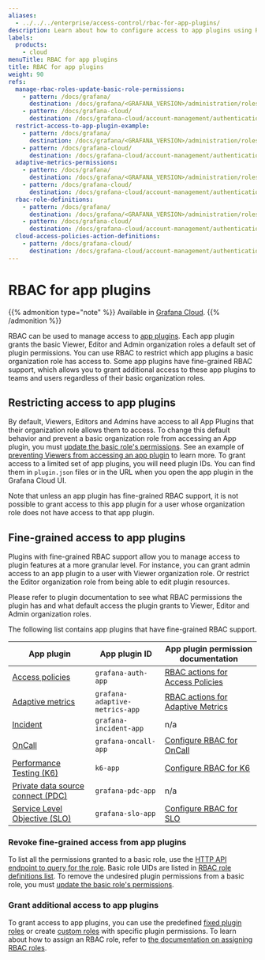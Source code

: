 ```yaml
---
aliases:
  - ../../../enterprise/access-control/rbac-for-app-plugins/
description: Learn about how to configure access to app plugins using RBAC
labels:
  products:
    - cloud
menuTitle: RBAC for app plugins
title: RBAC for app plugins
weight: 90
refs:
  manage-rbac-roles-update-basic-role-permissions:
    - pattern: /docs/grafana/
      destination: /docs/grafana/<GRAFANA_VERSION>/administration/roles-and-permissions/access-control/manage-rbac-roles/#update-basic-role-permissions
    - pattern: /docs/grafana-cloud/
      destination: /docs/grafana-cloud/account-management/authentication-and-permissions/access-control/manage-rbac-roles/#update-basic-role-permissions
  restrict-access-to-app-plugin-example:
    - pattern: /docs/grafana/
      destination: /docs/grafana/<GRAFANA_VERSION>/administration/roles-and-permissions/access-control/plan-rbac-rollout-strategy/#prevent-viewers-from-accessing-an-app-plugin
    - pattern: /docs/grafana-cloud/
      destination: /docs/grafana-cloud/account-management/authentication-and-permissions/access-control/plan-rbac-rollout-strategy/#prevent-viewers-from-accessing-an-app-plugin
  adaptive-metrics-permissions:
    - pattern: /docs/grafana/
      destination: /docs/grafana/<GRAFANA_VERSION>/administration/roles-and-permissions/access-control/custom-role-actions-scopes/#grafana-adaptive-metrics-action-definitions
    - pattern: /docs/grafana-cloud/
      destination: /docs/grafana-cloud/account-management/authentication-and-permissions/access-control/custom-role-actions-scopes/#grafana-adaptive-metrics-action-definitions
  rbac-role-definitions:
    - pattern: /docs/grafana/
      destination: /docs/grafana/<GRAFANA_VERSION>/administration/roles-and-permissions/access-control/rbac-fixed-basic-role-definitions/
    - pattern: /docs/grafana-cloud/
      destination: /docs/grafana-cloud/account-management/authentication-and-permissions/access-control/rbac-fixed-basic-role-definitions/
  cloud-access-policies-action-definitions:
    - pattern: /docs/grafana-cloud/
      destination: /docs/grafana-cloud/account-management/authentication-and-permissions/access-control/custom-role-actions-scopes/#cloud-access-policies-action-definitions
---
```


# RBAC for app plugins

{{% admonition type="note" %}}
Available in [Grafana Cloud](/docs/grafana-cloud).
{{% /admonition %}}

RBAC can be used to manage access to [app plugins](https://grafana.com/docs/grafana/latest/administration/plugin-management/#app-plugins).
Each app plugin grants the basic Viewer, Editor and Admin organization roles a default set of plugin permissions.
You can use RBAC to restrict which app plugins a basic organization role has access to.
Some app plugins have fine-grained RBAC support, which allows you to grant additional access to these app plugins to teams and users regardless of their basic organization roles.

## Restricting access to app plugins

By default, Viewers, Editors and Admins have access to all App Plugins that their organization role allows them to access.
To change this default behavior and prevent a basic organization role from accessing an App plugin, you must [update the basic role's permissions](ref:manage-rbac-roles-update-basic-role-permissions).
See an example of [preventing Viewers from accessing an app plugin](ref:restrict-access-to-app-plugin-example) to learn more.
To grant access to a limited set of app plugins, you will need plugin IDs. You can find them in `plugin.json` files or in the URL when you open the app plugin in the Grafana Cloud UI.

Note that unless an app plugin has fine-grained RBAC support, it is not possible to grant access to this app plugin for a user whose organization role does not have access to that app plugin.

## Fine-grained access to app plugins

Plugins with fine-grained RBAC support allow you to manage access to plugin features at a more granular level.
For instance, you can grant admin access to an app plugin to a user with Viewer organization role. Or restrict the Editor organization role from being able to edit plugin resources.

Please refer to plugin documentation to see what RBAC permissions the plugin has and what default access the plugin grants to Viewer, Editor and Admin organization roles.

The following list contains app plugins that have fine-grained RBAC support.

| App plugin                                                                                                                                                                            | App plugin ID                  | App plugin permission documentation                                                                                                                                        |
| ------------------------------------------------------------------------------------------------------------------------------------------------------------------------------------- | ------------------------------ | -------------------------------------------------------------------------------------------------------------------------------------------------------------------------- |
| [Access policies](https://grafana.com/docs/grafana-cloud/account-management/authentication-and-permissions/access-policies/)                                                          | `grafana-auth-app`             | [RBAC actions for Access Policies](ref:cloud-access-policies-action-definitions)                                                                                           |
| [Adaptive metrics](https://grafana.com/docs/grafana-cloud/cost-management-and-billing/reduce-costs/metrics-costs/control-metrics-usage-via-adaptive-metrics/adaptive-metrics-plugin/) | `grafana-adaptive-metrics-app` | [RBAC actions for Adaptive Metrics](ref:adaptive-metrics-permissions)                                                                                                      |
| [Incident](https://grafana.com/docs/grafana-cloud/alerting-and-irm/irm/incident/)                                                                                                     | `grafana-incident-app`         | n/a                                                                                                                                                                        |
| [OnCall](https://grafana.com/docs/grafana-cloud/alerting-and-irm/irm/oncall/)                                                                                                         | `grafana-oncall-app`           | [Configure RBAC for OnCall](https://grafana.com/docs/grafana-cloud/alerting-and-irm/irm/oncall/manage/user-and-team-management/#manage-users-and-teams-for-grafana-oncall) |
| [Performance Testing (K6)](https://grafana.com/docs/grafana-cloud/testing/k6/)                                                                                                        | `k6-app`                       | [Configure RBAC for K6](https://grafana.com/docs/grafana-cloud/testing/k6/projects-and-users/configure-rbac/)                                                              |
| [Private data source connect (PDC)](https://grafana.com/docs/grafana-cloud/connect-externally-hosted/private-data-source-connect/)                                                    | `grafana-pdc-app`              | n/a                                                                                                                                                                        |
| [Service Level Objective (SLO)](https://grafana.com/docs/grafana-cloud/alerting-and-irm/slo/)                                                                                         | `grafana-slo-app`              | [Configure RBAC for SLO](https://grafana.com/docs/grafana-cloud/alerting-and-irm/slo/set-up/rbac/)                                                                         |

### Revoke fine-grained access from app plugins

To list all the permissions granted to a basic role, use the [HTTP API endpoint to query for the role](https://grafana.com/docs/grafana/latest/developers/http_api/access_control/#get-a-role).
Basic role UIDs are listed in [RBAC role definitions list](ref:rbac-role-definitions).
To remove the undesired plugin permissions from a basic role, you must [update the basic role's permissions](ref:manage-rbac-roles-update-basic-role-permissions).

### Grant additional access to app plugins

To grant access to app plugins, you can use the predefined [fixed plugin roles](https://grafana.com/docs/grafana/latest/administration/roles-and-permissions/access-control/#fixed-roles) or create [custom roles](https://grafana.com/docs/grafana/latest/administration/roles-and-permissions/access-control/#custom-roles) with specific plugin permissions.
To learn about how to assign an RBAC role, refer to [the documentation on assigning RBAC roles](https://grafana.com/docs/grafana/latest/administration/roles-and-permissions/access-control/assign-rbac-roles/#assign-rbac-roles).
